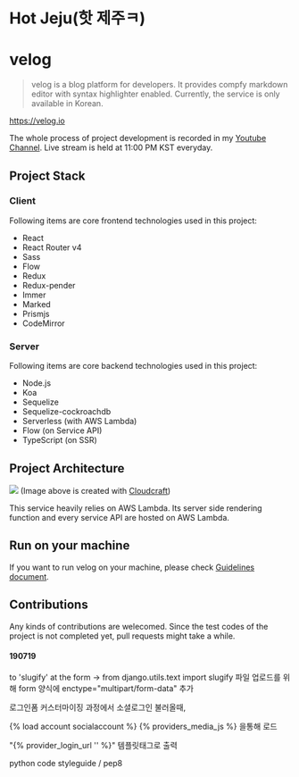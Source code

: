 Hot Jeju(핫 제주ㅋ)
===================
# velog

> velog is a blog platform for developers. It provides compfy markdown editor with syntax highlighter enabled. Currently, the service is only available in Korean.

https://velog.io

The whole process of project development is recorded in my [Youtube Channel](https://www.youtube.com/watch?v=WEC6ATuP9Vo&list=PL9FpF_z-xR_FEhguHXMOvCErayV2Huezy&ab_channel=MinjunKim). Live stream is held at 11:00 PM KST everyday.

## Project Stack

### Client

Following items are core frontend technologies used in this project:

- React
- React Router v4
- Sass
- Flow
- Redux
- Redux-pender
- Immer
- Marked
- Prismjs
- CodeMirror

### Server

Following items are core backend technologies used in this project:

- Node.js
- Koa
- Sequelize
- Sequelize-cockroachdb
- Serverless (with AWS Lambda)
- Flow (on Service API)
- TypeScript (on SSR)

## Project Architecture

![](https://i.imgur.com/wkdqu2r.png)
(Image above is created with [Cloudcraft](https://cloudcraft.co/view/00817b35-3c91-4435-be19-8757825e8c5f?key=5UWE37gAvfR4Yfe5THMV9g))

This service heavily relies on AWS Lambda. Its server side rendering function and every service API are hosted on AWS Lambda.

## Run on your machine

If you want to run velog on your machine, please check [Guidelines document](GUIDELINES.md).

## Contributions

Any kinds of contributions are welecomed. Since the test codes of the project is not completed yet, pull requests might take a while.

#### <i class="icon-pencil"></i> 190719
to 'slugify' at the form -> from django.utils.text import slugify 
파일 업로드를 위해 form 양식에 enctype="multipart/form-data" 추가


로그인폼 커스터마이징 과정에서 소셜로그인 불러올때,

{% load account socialaccount %}
{% providers_media_js %} 
을통해 로드

"{% provider_login_url '' %}" 템플릿태그로 출력

python code styleguide / pep8
